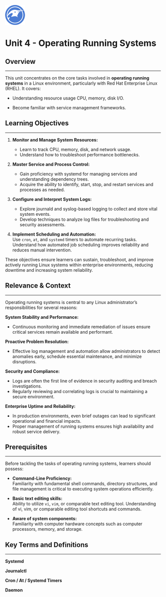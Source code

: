 <div class="flex-container">
        <img src="https://github.com/ProfessionalLinuxUsersGroup/img/blob/main/Assets/Logos/ProLUG_Round_Transparent_LOGO.png?raw=true" width="64" height="64"></img>
    <p>
        <h1>Unit 4 - Operating Running Systems</h1>
    </p>
</div>

## Overview

---

This unit concentrates on the core tasks involved in **operating running systems** in a Linux environment, particularly with Red Hat Enterprise Linux (RHEL). It covers:

- Understanding resource usage CPU, memory, disk I/O.

- Become familiar with service management frameworks.

## Learning Objectives

---

1. **Monitor and Manage System Resources:**

   - Learn to track CPU, memory, disk, and network usage.
   - Understand how to troubleshoot performance bottlenecks.

2. **Master Service and Process Control:**

   - Gain proficiency with systemd for managing services and understanding dependency trees.
   - Acquire the ability to identify, start, stop, and restart services and processes as needed.

3. **Configure and Interpret System Logs:**

   - Explore journald and syslog-based logging to collect and store vital system events.
   - Develop techniques to analyze log files for troubleshooting and security assessments.

4. **Implement Scheduling and Automation:**  
   Use `cron`, `at`, and `systemd` timers to automate recurring tasks.
   Understand how automated job scheduling improves reliability and reduces manual intervention.

These objectives ensure learners can sustain, troubleshoot, and improve actively running Linux systems
within enterprise environments, reducing downtime and increasing system reliability.

## Relevance & Context

---

Operating running systems is central to any Linux administrator’s responsibilities for several reasons:

**System Stability and Performance:**

- Continuous monitoring and immediate remediation of issues ensure critical services remain available and performant.

**Proactive Problem Resolution:**

- Effective log management and automation allow administrators to detect anomalies early, schedule essential maintenance, and minimize disruptions.

**Security and Compliance:**

- Logs are often the first line of evidence in security auditing and breach investigations.
- Regularly reviewing and correlating logs is crucial to maintaining a secure environment.

**Enterprise Uptime and Reliability:**

- In production environments, even brief outages can lead to significant operational and financial impacts.
- Proper management of running systems ensures high availability and robust service delivery.

## Prerequisites

---

Before tackling the tasks of operating running systems, learners should possess:

- **Command-Line Proficiency:**  
   Familiarity with fundamental shell commands, directory structures, and file management is critical to executing system operations efficiently.

- **Basic text editing skills:**  
  Ability to utilize `vi`, `vim`, or comparable text editing tool. Understanding of vi, vim, or comparable editing tool shortcuts and commands.

- **Aware of system components:**  
  Familiarity with computer hardware concepts such as computer processors, memory, and storage.

## Key Terms and Definitions

---

**Systemd**

**Journalctl**

**Cron / At / Systemd Timers**

**Daemon**
